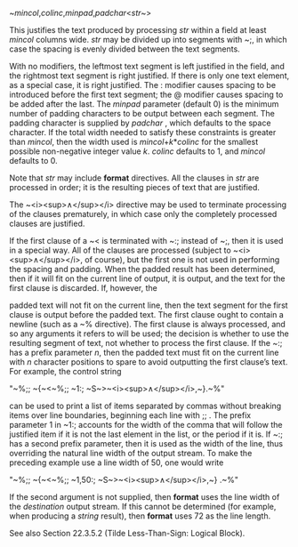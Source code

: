  

~*mincol*,*colinc*,*minpad*,*padchar*\<*str*~\> 

This justifies the text produced by processing *str* within a field at least *mincol* columns wide. *str* may be divided up into segments with ~;, in which case the spacing is evenly divided between the text segments. 

With no modifiers, the leftmost text segment is left justified in the field, and the rightmost text segment is right justified. If there is only one text element, as a special case, it is right justified. The : modifier causes spacing to be introduced before the first text segment; the @ modifier causes spacing to be added after the last. The *minpad* parameter (default 0) is the minimum number of padding characters to be output between each segment. The padding character is supplied by *padchar* , which defaults to the space character. If the total width needed to satisfy these constraints is greater than *mincol*, then the width used is *mincol*+*k*\**colinc* for the smallest possible non-negative integer value *k*. *colinc* defaults to 1, and *mincol* defaults to 0. 

Note that *str* may include **format** directives. All the clauses in *str* are processed in order; it is the resulting pieces of text that are justified. 



 

 

The ~\<i\>\<sup\>∧\</sup\>\</i\> directive may be used to terminate processing of the clauses prematurely, in which case only the completely processed clauses are justified. 

If the first clause of a ~\< is terminated with ~:; instead of ~;, then it is used in a special way. All of the clauses are processed (subject to ~\<i\>\<sup\>∧\</sup\>\</i\>, of course), but the first one is not used in performing the spacing and padding. When the padded result has been determined, then if it will fit on the current line of output, it is output, and the text for the first clause is discarded. If, however, the 

padded text will not fit on the current line, then the text segment for the first clause is output before the padded text. The first clause ought to contain a newline (such as a ~% directive). The first clause is always processed, and so any arguments it refers to will be used; the decision is whether to use the resulting segment of text, not whether to process the first clause. If the ~:; has a prefix parameter *n*, then the padded text must fit on the current line with *n* character positions to spare to avoid outputting the first clause’s text. For example, the control string 

"~%;; ~\{~\<~%;; ~1:; ~S~\>~\<i\>\<sup\>∧\</sup\>\</i\>,~\}.~%" 

can be used to print a list of items separated by commas without breaking items over line boundaries, beginning each line with ;; . The prefix parameter 1 in ~1:; accounts for the width of the comma that will follow the justified item if it is not the last element in the list, or the period if it is. If ~:; has a second prefix parameter, then it is used as the width of the line, thus overriding the natural line width of the output stream. To make the preceding example use a line width of 50, one would write 

"~%;; ~\{~\<~%;; ~1,50:; ~S~\>~\<i\>\<sup\>∧\</sup\>\</i\>,~\} .~%" 

If the second argument is not supplied, then **format** uses the line width of the *destination* output stream. If this cannot be determined (for example, when producing a *string* result), then **format** uses 72 as the line length. 

See also Section 22.3.5.2 (Tilde Less-Than-Sign: Logical Block). 

